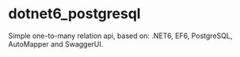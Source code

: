 # dotnet6_postgresql
Simple one-to-many relation api, based on: .NET6, EF6, PostgreSQL, AutoMapper and SwaggerUI.